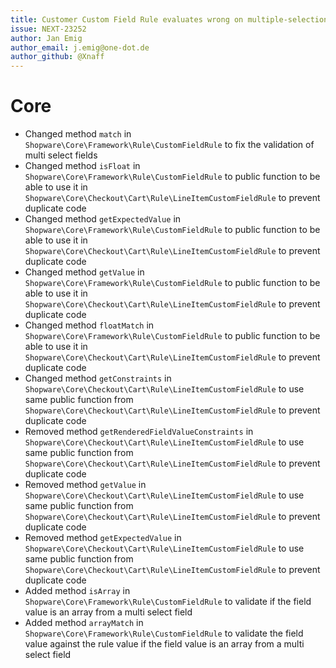 ```yaml
---
title: Customer Custom Field Rule evaluates wrong on multiple-selection custom fields
issue: NEXT-23252
author: Jan Emig
author_email: j.emig@one-dot.de
author_github: @Xnaff
---
```

# Core
* Changed method `match` in `Shopware\Core\Framework\Rule\CustomFieldRule` to fix the validation of multi select fields
* Changed method `isFloat` in `Shopware\Core\Framework\Rule\CustomFieldRule` to public function to be able to use it in `Shopware\Core\Checkout\Cart\Rule\LineItemCustomFieldRule` to prevent duplicate code
* Changed method `getExpectedValue` in `Shopware\Core\Framework\Rule\CustomFieldRule` to public function to be able to use it in `Shopware\Core\Checkout\Cart\Rule\LineItemCustomFieldRule` to prevent duplicate code
* Changed method `getValue` in `Shopware\Core\Framework\Rule\CustomFieldRule` to public function to be able to use it in `Shopware\Core\Checkout\Cart\Rule\LineItemCustomFieldRule` to prevent duplicate code
* Changed method `floatMatch` in `Shopware\Core\Framework\Rule\CustomFieldRule` to public function to be able to use it in `Shopware\Core\Checkout\Cart\Rule\LineItemCustomFieldRule` to prevent duplicate code
* Changed method `getConstraints` in `Shopware\Core\Checkout\Cart\Rule\LineItemCustomFieldRule` to use same public function from `Shopware\Core\Checkout\Cart\Rule\LineItemCustomFieldRule` to prevent duplicate code
* Removed method `getRenderedFieldValueConstraints` in `Shopware\Core\Checkout\Cart\Rule\LineItemCustomFieldRule` to use same public function from `Shopware\Core\Checkout\Cart\Rule\LineItemCustomFieldRule` to prevent duplicate code
* Removed method `getValue` in `Shopware\Core\Checkout\Cart\Rule\LineItemCustomFieldRule` to use same public function from `Shopware\Core\Checkout\Cart\Rule\LineItemCustomFieldRule` to prevent duplicate code
* Removed method `getExpectedValue` in `Shopware\Core\Checkout\Cart\Rule\LineItemCustomFieldRule` to use same public function from `Shopware\Core\Checkout\Cart\Rule\LineItemCustomFieldRule` to prevent duplicate code
* Added method `isArray` in `Shopware\Core\Framework\Rule\CustomFieldRule` to validate if the field value is an array from a multi select field
* Added method `arrayMatch` in `Shopware\Core\Framework\Rule\CustomFieldRule` to validate the field value against the rule value if the field value is an array from a multi select field
